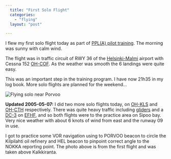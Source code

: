 ```yaml
---
  title: "First Solo Flight"
  categories: 
    - "flying"
  layout: "post"

---
```

I flew my first solo flight today as part of [PPL(A) pilot training][0]. The morning was sunny with calm wind.

The flight was in traffic circuit of RWY 36 of the [Helsinki-Malmi][1] airport with Cessna 152 [OH-COF][2]. As the weather was smooth the 6 landings were quite easy.

This was an important step in the training program. I have now 21h35 in my log book. More solo flights are planned for the weekend...

![Flying solo near Porvoo](http://bergie.iki.fi/midcom-serveattachmentguid-c5c3fa131c0a9080619ccc981119648f/solo-flight-20050507.jpg)

__Updated 2005-05-07:__ I did two more solo flights today, on [OH-KLS][4] and [OH-CTH][5] respectively. There was quite heavy traffic including [gliders][7] and a [DC-3][6] on [EFHF][3], and so both flights were to the practice area on Sipoo bay. Very nice weather with about 6 knots of wind from east and the runway 09 in use.

I got to practice some VOR navigation using to PORVOO beacon to circle the Kilpilahti oil refinery and HEL beacon to pinpoint correct angle to the NOKKA reporting point. The photo above is from the first flight and was taken above Kalkkiranta.

[0]: http://bergie.iki.fi/midcom-permalink-47aef43e58a8ae539123890db5a116af
[1]: http://www.ilmailulaitos.fi/airport_helsinki-malmi
[2]: http://www.airliners.net/open.file/768224/M/ 
[3]: http://www.pelastamalmi.org/en/index.html
[4]: http://www.airliners.net/open.file/790695/M/
[5]: http://myaviation.net/search/photo_search.php?id=00320601
[6]: http://www.dc-ry.fi/screen.htm
[7]: http://www.pelastamalmi.org/en/news/gliders05.html